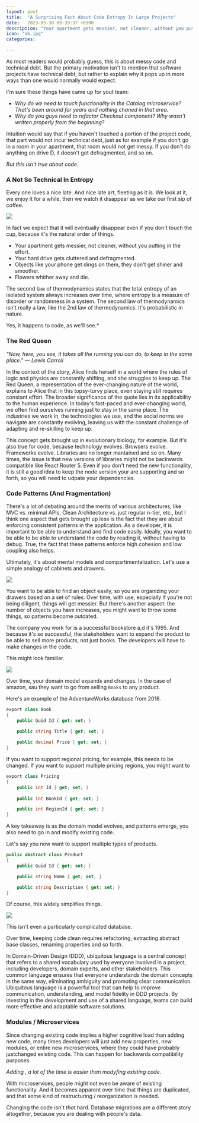 ```yaml
---
layout: post
title:  "A Surprising Fact About Code Entropy In Large Projects"
date:   2023-05-30 09:39:37 +0300
description: "Your apartment gets messier, not cleaner, without you putting in the effort. Your hard drive gets cluttered and defragmented. Objects like your phone get dings on them, they don’t get shiner and smoother. Flowers whither away and die. Yes, it happens to code."
icon: "ab.jpg"
categories: 

---
```


As most readers would probably guess, this is about messy code and technical debt. But the primary motivation isn't to mention that software projects have technical debt, but rather to explain why it pops up in more ways than one would normally would expect.

I'm sure these things have came up for yout team:

* *Why do we need to touch functionality in the Catalog microservice? That's been around for years and nothing chaned in that area.*
* *Why do you guys need to refactor Checkout component? Why wasn't written properly from the beginning?*

Intuition would say that if you haven't touched a portion of the project code, that part would not incur technical debt, just as for example if you don't go in a room in your apartment, that room would not get messy. If you don't do anything on drive D, it doesn't get defragmented, and so on.

*But this isn't true about code.*

### A Not So Technical In Entropy

Every one loves a nice late. And nice late art, fleeting as it is. We look at it, we enjoy it for a while, then we watch it disappear as we take our first sip of coffee.

<img src="coffee.jpg" class="img" />

In fact we expect that it will eventually disappear even if you don't touch the cup, because it's the natural order of things.

* Your apartment gets messier, not cleaner, without you putting in the effort.
* Your hard drive gets cluttered and defragmented.
* Objects like your phone get dings on them, they don't get shiner and smoother.
* Flowers whither away and die.

The second law of thermodynamics states that the total entropy of an isolated system always increases over time, where entropy is a measure of disorder or randomness in a system. The second law of thermodynamics isn't really a law, like the 2nd law of thermodynamics. It's probabilistic in nature. 

Yes, it happens to code, as we'll see.*

### The Red Queen

*"Now, here, you see, it takes all the running you can do, to keep in the same place." — Lewis Carroll*

In the context of the story, Alice finds herself in a world where the rules of logic and physics are constantly shifting, and she struggles to keep up. The Red Queen, a representation of the ever-changing nature of the world, explains to Alice that in this topsy-turvy place, even staying still requires constant effort. The broader significance of the quote lies in its applicability to the human experience. In today's fast-paced and ever-changing world, we often find ourselves running just to stay in the same place. The industries we work in, the technologies we use, and the social norms we navigate are constantly evolving, leaving us with the constant challenge of adapting and re-skilling to keep up.

This concept gets brought up in evolutionary biology, for example. But it's also true for code, because technology evolves. Browsers evolve. Frameworks evolve. Libraries are no longer mantained and so on. Many times, the issue is that new versions of libraries might not be backwards compatible like React Router 5. Even if you don't need the new functionality, it is still a good idea to keep the node version your are supporting and so forth, so you will need to udpate your dependencies.

### Code Patterns (And Fragmentation)
There's a lot of debating around the merits of various architectures, like MVC vs. minimal APIs, Clean Architecture vs. just regular n-tier, etc., but I think one aspect that gets brought up less is the fact that they are about enforcing consistent patterns in the application. As a developer, it is important to be able to understand and find code easily. Ideally, you want to be able to be able to understand the code by reading it, without having to debug. True, the fact that these patterns enforce high cohesion and low coupling also helps.

Ultimately, it's about mental models and compartimentalization. Let's use a simple analogy of cabinets and drawers.

<img src="clean.jpg" class="img" />

You want to be able to find an object easily, so you are organizing your drawers based on a set of rules. Over time, with use, especially if you're not being diligent, things will get messier. But there's another aspect: the number of objects you have increases, you might want to throw some things, so patterns become outdated.

The company you work for is a successful bookstore a,d it's 1995. And because it's so successful, the stakeholders want to expand the product to be able to sell more products, not just books. The developers will have to make changes in the code. 

This might look familiar.

<img src="amazon.png" class="img" />

Over time, your domain model expands and changes. In the case of amazon, sau they want to go from selling `Books` to any product.

Here's an example of the AdventureWorks database from 2016.

```csharp
export class Book 
{
    public Guid Id { get; set; }
    
    public string Title { get; set; }

    public decimal Price { get; set; }
}
```

If you want to support regional pricing, for example, this needs to be changed. If you want to support multiple pricing regions, you might want to

```csharp
export class Pricing 
{
    public int Id { get; set; }
    
    public int BookId { get; set; }

    public int RegionId { get; set; }    
}
```

A key takeaway is as the domain model evolves, and patterns emerge, you also need to go in and modify existing code.

Let's say you now want to support multiple types of products.

```csharp
public abstract class Product
{
    public Guid Id { get; set; } 

    public string Name { get; set; }

    public string Description { get; set; }
}
```

Of course, this widely simplifies things.

<img src="adv.png" class="img" />

This isn't even a particularly complicated database.

Over time, keeping code clean requires refactoring, extracting abstract base classes, renaming properties and so forth.

In Domain-Driven Design (DDD), ubiquitous language is a central concept that refers to a shared vocabulary used by everyone involved in a project, including developers, domain experts, and other stakeholders. This common language ensures that everyone understands the domain concepts in the same way, eliminating ambiguity and promoting clear communication. Ubiquitous language is a powerful tool that can help to improve communication, understanding, and model fidelity in DDD projects. By investing in the development and use of a shared language, teams can build more effective and adaptable software solutions.


### Modules / Microservices
Since changing existing code implies a higher cognitive load than adding new code, many times developers will just add new properties, new modules, or entire new microservices, where they could have probably justchanged existing code. This can happen for backwards compatibility purposes.

*Adding , a lot of the time is easier than modyfing existing code.*

With microservices, people might not even be aware of existing functionality. And it becomes apparent over time that things are duplicated, and that some kind of restructuring / reorganization is needed.

Changing the code isn't *that* hard. Database migrations are a different story altogether, because you are dealing with people's data.

